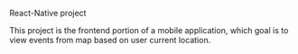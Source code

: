 React-Native project

This project is the frontend portion of a mobile application, which goal is to view events from map based on user current location. 
